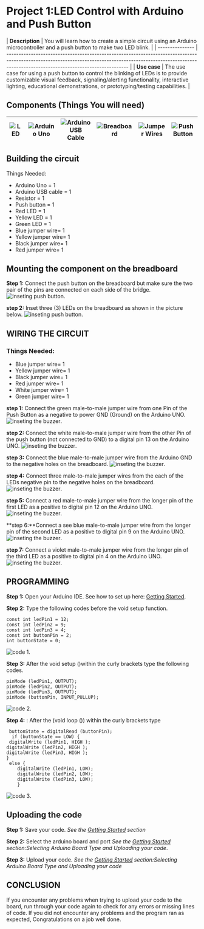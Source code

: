 # Project 1:LED Control with Arduino and Push Button

| **Description** | You will learn how to create a simple circuit using an Arduino microcontroller and a push button to make two LED blink.
|
| --------------- | -------------------------------------------------------------------------------------------------------------------------------------------------------------------------------------------------------------- |
| **Use case** | The use case for using a push button to control the blinking of LEDs is to provide customizable visual feedback, signaling/alerting functionality, interactive lighting, educational demonstrations, or prototyping/testing capabilities. |

## Components (Things You will need)

| ![LED ](../../assets/components/LED.png) | ![Arduino Uno](../../assets/components/arduino.png) | ![Arduino USB Cable](../../assets/components/USB_Cable.png) | ![Breadboard](../../assets/components/breadboard.png) | ![Jumper Wires](../../assets/components/jump_wire.png) | ![Push Button](../../assets/components/Push_Button.png) |
| ---------------------------------------- | --------------------------------------------------- | ----------------------------------------------------------- | ----------------------------------------------------- | ------------------------------------------------------ | ------------------------------------------------------- |

## Building the circuit

Things Needed:

- Arduino Uno = 1
- Arduino USB cable = 1
- Resistor = 1
- Push button = 1
- Red LED = 1
- Yellow LED = 1
- Green LED = 1
- Blue jumper wire= 1
- Yellow jumper wire= 1
- Black jumper wire= 1
- Red jumper wire= 1

## Mounting the component on the breadboard

**Step 1:** Connect the push button on the breadboard but make sure the two pair of the pins are connected on each side of the bridge.
![inseting push button](../../assets/2.0/2.1.Push%20Button%20+%20LED/3.LED/image%201.png).

**step 2:** Inset three (3) LEDs on the breadboard as shown in the picture below.
![inseting push button](../../assets/2.0/2.1.Push%20Button%20+%20LED/3.LED/image%202.png).

## WIRING THE CIRCUIT

### Things Needed:

- Blue jumper wire= 1
- Yellow jumper wire= 1
- Black jumper wire= 1
- Red jumper wire= 1
- White jumper wire= 1
- Green jumper wire= 1

**step 1:** Connect the green male-to-male jumper wire from one Pin of the Push Button as a negative to power GND (Ground) on the Arduino UNO.
![inseting the buzzer](../../assets/2.0/2.1.Push%20Button%20+%20LED/3.LED/wire%201.png).

**step 2:** Connect the white male-to-male jumper wire from the other Pin of the push button (not connected to GND) to a digital pin 13 on the Arduino UNO.
![inseting the buzzer](../../assets/2.0/2.1.Push%20Button%20+%20LED/3.LED/wire%202.png).

**step 3:** Connect the blue male-to-male jumper wire from the Arduino GND to the negative holes on the breadboard.
![inseting the buzzer](../../assets/2.0/2.1.Push%20Button%20+%20LED/3.LED/wire%203.png).

**step 4:** Connect three male-to-male jumper wires from the each of the LEDs negative pin to the negative holes on the breadboard.
![inseting the buzzer](../../assets/2.0/2.1.Push%20Button%20+%20LED/3.LED/wire%204.png).

**step 5:** Connect a red male-to-male jumper wire from the longer pin of the first LED as a positive to digital pin 12 on the Arduino UNO.
![inseting the buzzer](../../assets/2.0/2.1.Push%20Button%20+%20LED/3.LED/wire%205.png).

**step 6:**Connect a see blue male-to-male jumper wire from the longer pin of the second LED as a positive to digital pin 9 on the Arduino UNO.
![inseting the buzzer](../../assets/2.0/2.1.Push%20Button%20+%20LED/3.LED/wire%206.png).

**step 7:** Connect a violet male-to-male jumper wire from the longer pin of the third LED as a positive to digital pin 4 on the Arduino UNO.
![inseting the buzzer](../../assets/2.0/2.1.Push%20Button%20+%20LED/3.LED/wire%207.png).

## PROGRAMMING

**Step 1:** Open your Arduino IDE. See how to set up here: [Getting Started](../../../../README.md#getting-started).

**Step 2:** Type the following codes before the void setup function.

```
const int ledPin1 = 12;
const int ledPin2 = 9;
const int ledPin3 = 4;
const int buttonPin = 2;
int buttonState = 0;
```

![code 1](../../assets/2.0/2.1.Push%20Button%20+%20LED/3.LED/code%201.png).

**Step 3:** After the void setup ()within the curly brackets type the following codes.

```
pinMode (ledPin1, OUTPUT);
pinMode (ledPin2, OUTPUT);
pinMode (ledPin3, OUTPUT);
pinMode (buttonPin, INPUT_PULLUP);
```

![code 2](../../assets/2.0/2.1.Push%20Button%20+%20LED/3.LED/code%202.png).

**Step 4:** : After the (void loop ()) within the curly brackets type

```
 buttonState = digitalRead (buttonPin);
  if (buttonState == LOW) {
 digitalWrite (ledPin1, HIGH );
digitalWrite (ledPin2, HIGH );
digitalWrite (ledPin3, HIGH );
}
 else {
    digitalWrite (ledPin1, LOW);
    digitalWrite (ledPin2, LOW);
    digitalWrite (ledPin3, LOW);
    }
```

![code 3](../../assets/2.0/2.1.Push%20Button%20+%20LED/3.LED/code%203.png).

## Uploading the code

**Step 1:** Save your code. _See the [Getting Started](../../../../README.md#getting-started) section_

**Step 2:** Select the arduino board and port _See the [Getting Started](../../../../README.md#getting-started) section:Selecting Arduino Board Type and Uploading your code_.

**Step 3:** Upload your code. _See the [Getting Started](../../../../README.md#getting-started) section:Selecting Arduino Board Type and Uploading your code_

## CONCLUSION

If you encounter any problems when trying to upload your code to the board, run through your code again to check for any errors or missing lines of code. If you did not encounter any problems and the program ran as expected, Congratulations on a job well done.
